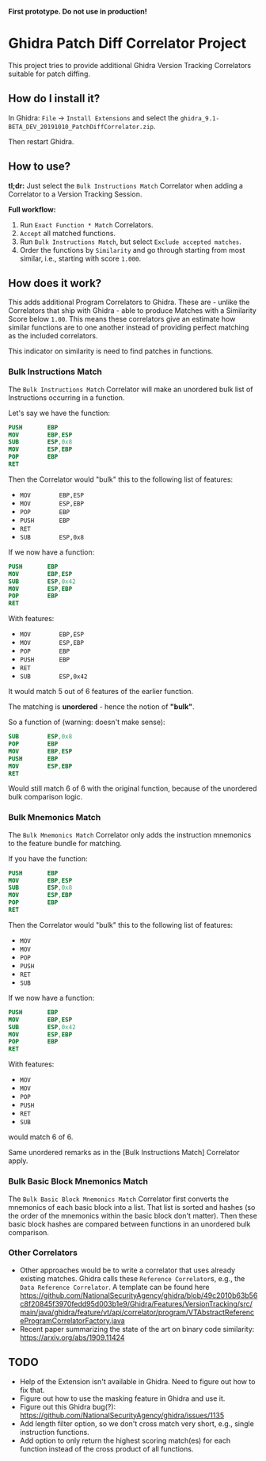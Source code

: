 **First prototype. Do not use in production!**

# Ghidra Patch Diff Correlator Project

This project tries to provide additional Ghidra Version Tracking Correlators suitable for patch diffing.

## How do I install it?

In Ghidra: `File` -> `Install Extensions` and select the `ghidra_9.1-BETA_DEV_20191010_PatchDiffCorrelator.zip`.

Then restart Ghidra.

## How to use?

**tl;dr:** Just select the `Bulk Instructions Match` Correlator when adding a Correlator to a Version Tracking Session.

**Full workflow:**

1. Run `Exact Function * Match` Correlators.
2. `Accept` all matched functions.
3. Run `Bulk Instructions Match`, but select `Exclude accepted matches`.
4. Order the functions by `Similarity` and go through starting from most similar, i.e., starting with score `1.000`.

## How does it work?

This adds additional Program Correlators to Ghidra. These are - unlike the
Correlators that ship with Ghidra - able to produce Matches with a Similarity Score
below `1.00`. This means these correlators give an estimate how similar functions
are to one another instead of providing perfect matching as the included correlators.

This indicator on similarity is need to find patches in functions.

### Bulk Instructions Match

The `Bulk Instructions Match` Correlator will make an unordered bulk list of Instructions
occurring in a function.

Let's say we have the function:

```nasm
PUSH       EBP
MOV        EBP,ESP
SUB        ESP,0x8
MOV        ESP,EBP
POP        EBP
RET
```

Then the Correlator would "bulk" this to the following list of features:

- `MOV        EBP,ESP`                                                           
- `MOV        ESP,EBP`                                                           
- `POP        EBP`                                                               
- `PUSH       EBP`                                                               
- `RET`  
- `SUB        ESP,0x8` 

If we now have a function:

```nasm
PUSH       EBP
MOV        EBP,ESP
SUB        ESP,0x42
MOV        ESP,EBP
POP        EBP
RET
```

With features:

- `MOV        EBP,ESP`                                                           
- `MOV        ESP,EBP`                                                           
- `POP        EBP`                                                               
- `PUSH       EBP`                                                               
- `RET`  
- `SUB        ESP,0x42` 

It would match 5 out of 6 features of the earlier function.

The matching is **unordered** - hence the notion of **"bulk"**.

So a function of (warning: doesn't make sense):

```nasm
SUB        ESP,0x8
POP        EBP
MOV        EBP,ESP
PUSH       EBP
MOV        ESP,EBP
RET
```

Would still match 6 of 6 with the original function, because of the unordered bulk
comparison logic.


### Bulk Mnemonics Match

The `Bulk Mnemonics Match` Correlator only adds the instruction mnemonics to the feature bundle for matching.

If you have the function:

```nasm
PUSH       EBP
MOV        EBP,ESP
SUB        ESP,0x8
MOV        ESP,EBP
POP        EBP
RET
```

Then the Correlator would "bulk" this to the following list of features:

- `MOV`                                                                          
- `MOV`                                                                          
- `POP`                                                                          
- `PUSH`                                                                         
- `RET` 
- `SUB`

If we now have a function:

```nasm
PUSH       EBP
MOV        EBP,ESP
SUB        ESP,0x42
MOV        ESP,EBP
POP        EBP
RET
```

With features:

- `MOV`                                                                          
- `MOV`                                                                          
- `POP`                                                                          
- `PUSH`                                                                         
- `RET` 
- `SUB`

would match 6 of 6.

Same unordered remarks as in the [Bulk Instructions Match] Correlator apply.

### Bulk Basic Block Mnemonics Match

The `Bulk Basic Block Mnemonics Match` Correlator first converts the mnemonics
of each basic block into a list. That list is sorted and hashes (so the order of the mnemonics
within the basic block don't matter). Then these basic block hashes are compared
between functions in an unordered bulk comparison.


### Other Correlators

- Other approaches would be to write a correlator that uses already existing matches. Ghidra calls these `Reference Correlator`s, e.g., the `Data Reference Correlator`. A template can be found here <https://github.com/NationalSecurityAgency/ghidra/blob/49c2010b63b56c8f20845f3970fedd95d003b1e9/Ghidra/Features/VersionTracking/src/main/java/ghidra/feature/vt/api/correlator/program/VTAbstractReferenceProgramCorrelatorFactory.java>
- Recent paper summarizing the state of the art on binary code similarity: <https://arxiv.org/abs/1909.11424>

## TODO

- Help of the Extension isn't available in Ghidra. Need to figure out how to fix that.
- Figure out how to use the masking feature in Ghidra and use it.
- Figure out this Ghidra bug(?): <https://github.com/NationalSecurityAgency/ghidra/issues/1135>
- Add length filter option, so we don't cross match very short, e.g., single instruction functions.
- Add option to only return the highest scoring match(es) for each function instead of the cross product of all functions.

